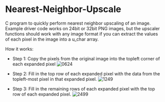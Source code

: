 # Nearest-Neighbor-Upscale
C program to quickly perform nearest neighbor upscaling of an image.
Example driver code works on 24bit or 32bit PNG images, but the upscaler functions should work with any image format if you can extract the values of each pixel in the image into a u_char array.

How it works:

- Step 1: Copy the pixels from the original image into the topleft corner of each expanded pixel
![0624](https://user-images.githubusercontent.com/32819560/148003124-f89114e3-4e99-43fb-ac90-34a429cb4c4d.png)

- Step 2: Fill in the top row of each expanded pixel with the data from the topleft-most pixel in that expanded pixel.
![1249](https://user-images.githubusercontent.com/32819560/148003211-6ee86265-4f49-4d19-b965-95dbbadea093.png)

- Step 3: Fill in the remaining rows of each expanded pixel with the top row of each expanded pixel.
![2499](https://user-images.githubusercontent.com/32819560/148003252-d34fb355-287f-4132-acbf-bd6db3b30cc0.png)
